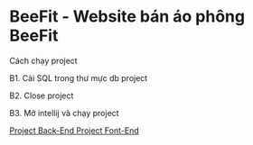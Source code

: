 <h1>BeeFit - Website bán áo phông BeeFit</h1>
<p>Cách chạy project</p> 
<p>B1. Cài SQL trong thư mực db project</p> 
<p>B2. Close project</p> 
<p>B3. Mở intellij và chạy project</p>
<a href="https://github.com/hoangtu2k/BeeFit"> Project Back-End </a>
<a href="https://github.com/hoangtu2k/BeeFit_FE"> Project Font-End </a>
